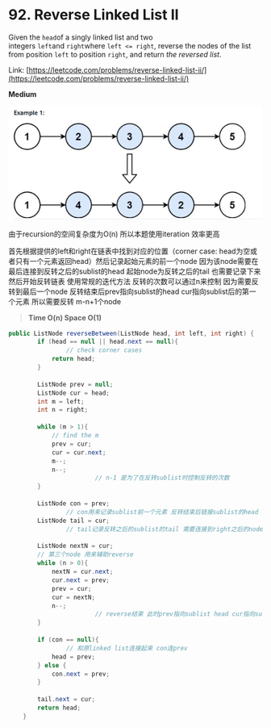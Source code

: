 # 92. Reverse Linked List II

Given the `head`of a singly linked list and two integers `left`and `right`where `left <= right`, reverse the nodes of the list from position `left` to position `right`, and return *the reversed list*.

 Link: [https://leetcode.com/problems/reverse-linked-list-ii/](https://leetcode.com/problems/reverse-linked-list-ii/)

**Medium**

![Untitled](92%20Reverse%20Linked%20List%20II%204fe486db26d44055bf901179fdf58709/Untitled.png)

由于recursion的空间复杂度为O(n) 所以本题使用iteration 效率更高 

首先根据提供的left和right在链表中找到对应的位置（corner case: head为空或者只有一个元素返回head）然后记录起始元素的前一个node 因为该node需要在最后连接到反转之后的sublist的head 起始node为反转之后的tail 也需要记录下来 然后开始反转链表 使用常规的迭代方法 反转的次数可以通过n来控制 因为需要反转到最后一个node 反转结束后prev指向sublist的head cur指向sublist后的第一个元素 所以需要反转 m-n+1个node

> **Time O(n)
Space O(1)**
> 

```java
public ListNode reverseBetween(ListNode head, int left, int right) {
        if (head == null || head.next == null){
				// check corner cases
            return head;
        }
        
        ListNode prev = null;
        ListNode cur = head;
        int m = left;
        int n = right;

        while (m > 1){
            // find the m
            prev = cur;
            cur = cur.next;
            m--;
            n--;
						// n-1 是为了在反转sublist时控制反转的次数
        }
        
        ListNode con = prev;
				// con用来记录sublist前一个元素 反转结束后链接sublist的head
        ListNode tail = cur;
				// tail记录反转之后的sublist的tail 需要连接到right之后的node
        
        ListNode nextN = cur;
        // 第三个node 用来辅助reverse
        while (n > 0){
            nextN = cur.next;
            cur.next = prev;
            prev = cur;
            cur = nextN;
            n--;
						// reverse结束 此时prev指向sublist head cur指向sublist后第一个node
        }
        
        if (con == null){
				// 和原linked list连接起来 con连prev
            head = prev;
        } else {
            con.next = prev;
        }

        tail.next = cur;
        return head;
    }
```